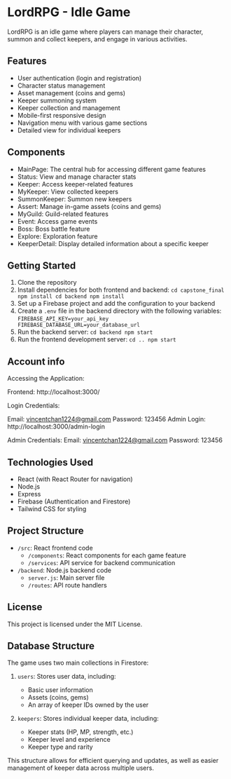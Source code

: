 # LordRPG - Idle Game

LordRPG is an idle game where players can manage their character, summon and collect keepers, and engage in various activities.

## Features

- User authentication (login and registration)
- Character status management
- Asset management (coins and gems)
- Keeper summoning system
- Keeper collection and management
- Mobile-first responsive design
- Navigation menu with various game sections
- Detailed view for individual keepers

## Components

- MainPage: The central hub for accessing different game features
- Status: View and manage character stats
- Keeper: Access keeper-related features
- MyKeeper: View collected keepers
- SummonKeeper: Summon new keepers
- Assert: Manage in-game assets (coins and gems)
- MyGuild: Guild-related features
- Event: Access game events
- Boss: Boss battle feature
- Explore: Exploration feature
- KeeperDetail: Display detailed information about a specific keeper

## Getting Started

1. Clone the repository
2. Install dependencies for both frontend and backend: `cd capstone_final
npm install
cd backend
npm install  `
3. Set up a Firebase project and add the configuration to your backend
4. Create a `.env` file in the backend directory with the following variables: `FIREBASE_API_KEY=your_api_key
FIREBASE_DATABASE_URL=your_database_url  `
5. Run the backend server: `cd backend
npm start  `
6. Run the frontend development server: `cd ..
npm start  `

## Account info

Accessing the Application:

Frontend: http://localhost:3000/

Login Credentials:

Email: vincentchan1224@gmail.com
Password: 123456
Admin Login: http://localhost:3000/admin-login

Admin Credentials:
Email: vincentchan1224@gmail.com
Password: 123456

## Technologies Used

- React (with React Router for navigation)
- Node.js
- Express
- Firebase (Authentication and Firestore)
- Tailwind CSS for styling

## Project Structure

- `/src`: React frontend code
  - `/components`: React components for each game feature
  - `/services`: API service for backend communication
- `/backend`: Node.js backend code
  - `server.js`: Main server file
  - `/routes`: API route handlers

## License

This project is licensed under the MIT License.

## Database Structure

The game uses two main collections in Firestore:

1. `users`: Stores user data, including:

   - Basic user information
   - Assets (coins, gems)
   - An array of keeper IDs owned by the user

2. `keepers`: Stores individual keeper data, including:
   - Keeper stats (HP, MP, strength, etc.)
   - Keeper level and experience
   - Keeper type and rarity

This structure allows for efficient querying and updates, as well as easier management of keeper data across multiple users.

